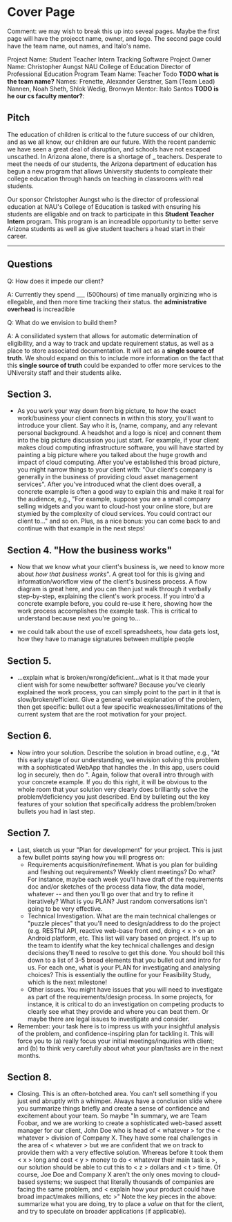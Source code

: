 # Cover Page

Comment: we may wish to break this up into seveal pages. Maybe the first page will have the projecct name, owner, and logo. The second page could have the team name, out names, and Italo's name.

Project Name: Student Teacher Intern Tracking Software
Project Owner Name:
    Christopher Aungst
    NAU College of Education
    Director of Professional Education Program
Team Name: Teacher Todo **TODO what is the team name?**
Names:
    Frenette, Alexander
    Gerstner, Sam (Team Lead)
    Nannen, Noah
    Sheth, Shlok
    Wedig, Bronwyn
Mentor: Italo Santos **TODO is he our cs faculty mentor?**:

## Pitch

The education of children is critical to the future success of our children, and as we all know, our children are our future. With the recent pandemic we have seen a great deal of disruption, and schools have not escaped unscathed. In Arizona alone, there is a shortage of _ teachers. Desperate to meet the needs of our students, the Arizona department of education has begun  a new program that allows University students to compleate their college education through hands on teaching in classrooms with real students. 

Our sponsor Christopher Aungst who is the director of professional education at NAU's College of Education is tasked with ensuring his students are elligable and on track to participate in this **Student Teacher Intern** program. This program is an increadible opportunity to better serve Arizona students as well as give student teachers a head start in their career.


-----
## Questions

Q: How  does it impede our client?

A: Currently they spend ___ (500hours) of time manually orginizing who is ellegable, and then more time tracking their status. the **administrative overhead** is increadible

Q: What do we envision to build them?

A: A consilidated system that allows for automatic determination of eligibility, and a way to track and update requirement status, as well as a place to store associated documentation. It will act as a **single source of truth**. We should expand on this to include more information on the fact that this **single source of truth** could be expanded to offer more services to the UNiversity staff and their students alike.

## Section 3.
- As you work your way down from big picture, to how the exact work/business your client connects in within this story, you'll want to introduce your client. Say who it is, (name, company, and any relevant personal background. A headshot and a logo is nice) and connent them into the big picture discussion you just start. For example, if your client makes cloud computing infrastructure software, you will have started by painting a big picture where you talked about the huge growth and impact of cloud computing. After you've established this broad picture, you might narrow things to your client with: "Our client's company is generally in the business of providing cloud asset management services". After you've introduced what the client does overall, a concrete example is often a good way to explain this and make it real for the audience, e.g., "For example, suppose you are a small company selling widgets and you want to cloud-host your online store, but are stymied by the complexity of cloud services. You could contract our client to..." and so on. Plus, as a nice bonus: you can come back to and continue with that example in the next steps!

## Section 4. "How the business works"
- Now that we know what your client's business is, we need to know more about *how that business works*". A great tool for this is giving and information/workflow view of the client's business process. A flow diagram is great here, and you can then just walk through it verbally step-by-step, explaining the client's work process. If you intro'd a concrete example before, you could re-use it here, showing how the work process accomplishes the example task. This is critical to understand because next you're going to...

- we could talk about the use of excell spreadsheets, how data gets lost, how they have to manage signatures between multiple people

## Section 5.
- ...explain what is broken/wrong/deficient...what is it that made your client wish for some new/better software? Because you've clearly explained the work process, you can simply point to the part in it that is slow/broken/efficient. Give a general verbal explanation of the problem, then get specific: bullet out a few specific weaknesses/limitations of the current system that are the root motivation for your project.

## Section 6.
- Now intro your solution. Describe the solution in broad outline, e.g., "At this early stage of our understanding, we envision solving this problem with a sophisticated WebApp that handles the <whatever for the client>. In this app, users could log in securely, then do <x y and z>". Again, follow that overall intro through with your concrete example. If you do this right, it will be obvious to the whole room that your solution very clearly does brilliantly solve the problem/deficiency you just described. End by bulleting out the key features of your solution that specifically address the problem/broken bullets you had in last step.

## Section 7.
- Last, sketch us your "Plan for development" for your project. This is just a few bullet points saying how you will progress on:
    - Requirements acquisition/refinement. What is you plan for building and fleshing out requirements? Weekly client meetings? Do what? For instance, maybe each week you'll have draft of the requirements doc and/or sketches of the process data flow, the data model, whatever -- and then you'll go over that and try to refine it iteratively? What is you PLAN? Just random conversations isn't going to be very effective.
    - Technical Investigation. What are the main technical challenges or "puzzle pieces" that you'll need to design/address to do the project (e.g. RESTful API, reactive web-base front end, doing < x > on an Android platform, etc. This list will vary based on project. It's up to the team to identify what the key technical challenges and design decisions they'll need to resolve to get this done. You should boil this down to a list of 3-5 broad elements that you bullet out and intro for us. For each one, what is your PLAN for investigating and analysing choices? This is essentially the outline for your Feasibility Study, which is the next milestone!
    - Other issues. You might have issues that you will need to investigate as part of the requirements/design process. In some projects, for instance, it is critical to do an investigation on competing products to clearly see what they provide and where you can beat them. Or maybe there are legal issues to investigate and consider.
- Remember: your task here is to impress us with your insightful analysis of the problem, and confidence-inspiring plan for tackling it. This will force you to (a) really focus your initial meetings/inquiries with client; and (b) to think very carefully about what your plan/tasks are in the next months.

## Section 8.
- Closing. This is an often-botched area. You can't sell something if you just end abruptly with a whimper. Always have a conclusion slide where you summarize things briefly and create a sense of confidence and excitement about your team. So maybe "In summary, we are Team Foobar, and we are working to create a sophisticated web-based assett manager for our client, John Doe who is head of < whatever > for the < whatever > division of Company X. They have some real challenges in the area of < whatever > but we are confident that we on track to provide them with a very effective solution. Whereas before it took them < x > long and cost < y > money to do < whatever their main task is >, our solution should be able to cut this to < z > dollars and < t > time. Of course, Joe Doe and Company X aren't the only ones moving to cloud-based systems; we suspect that literally thousands of companies are facing the same problem, and < explain how your product could have broad impact/makes millions, etc >"
Note the key pieces in the above: summarize what you are doing, try to place a *value* on that for the client, and try to speculate on broader applications (if applicable).